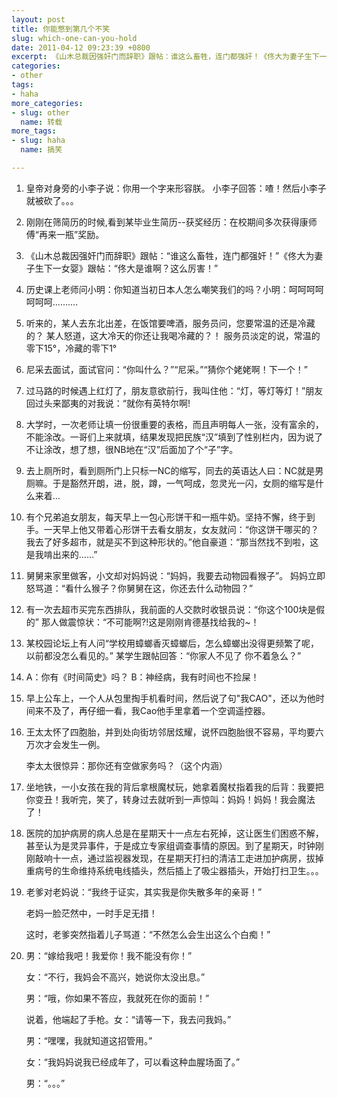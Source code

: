 ```yaml
---
layout: post
title: 你能憋到第几个不笑
slug: which-one-can-you-hold
date: 2011-04-12 09:23:39 +0800
excerpt: 《山木总裁因强奸门而辞职》跟帖：谁这么畜牲，连门都强奸！《佟大为妻子生下一女婴》跟帖：佟大是谁啊？这么厉害！
categories:
- other
tags:
- haha
more_categories:
- slug: other
  name: 转载
more_tags:
- slug: haha
  name: 搞笑

---
```


1. 皇帝对身旁的小李子说：你用一个字来形容朕。 小李子回答：喳！然后小李子就被砍了。。。

2. 刚刚在筛简历的时候,看到某毕业生简历--获奖经历：在校期间多次获得康师傅“再来一瓶”奖励。

3. 《山木总裁因强奸门而辞职》跟帖：“谁这么畜牲，连门都强奸！”《佟大为妻子生下一女婴》跟帖：“佟大是谁啊？这么厉害！”

4. 历史课上老师问小明：你知道当初日本人怎么嘲笑我们的吗？小明：呵呵呵呵呵呵呵..........

5. 听来的，某人去东北出差，在饭馆要啤酒，服务员问，您要常温的还是冷藏的？ 某人怒道，这大冷天的你还让我喝冷藏的？！ 服务员淡定的说，常温的零下15°，冷藏的零下1°

6. 尼采去面试，面试官问：“你叫什么？”“尼采。”“猜你个姥姥啊！下一个！”

7. 过马路的时候遇上红灯了，朋友意欲前行，我叫住他：“灯，等灯等灯！”朋友回过头来鄙夷的对我说：“就你有英特尔啊!

8. 大学时，一次老师让填一份很重要的表格，而且声明每人一张，没有富余的，不能涂改。一哥们上来就填，结果发现把民族“汉”填到了性别栏内，因为说了不让涂改，想了想，很NB地在“汉”后面加了个“子”字。

9. 去上厕所时，看到厕所门上只标一NC的缩写，同去的英语达人曰：NC就是男厕嘛。于是豁然开朗，进，脱，蹲，一气呵成，忽灵光一闪，女厕的缩写是什么来着…

10. 有个兄弟追女朋友，每天早上一包心形饼干和一瓶牛奶。坚持不懈，终于到手。一天早上他又带着心形饼干去看女朋友，女友就问：“你这饼干哪买的？我去了好多超市，就是买不到这种形状的。”他自豪道：“那当然找不到啦，这是我啃出来的……”

11. 舅舅来家里做客，小文却对妈妈说：“妈妈，我要去动物园看猴子”。 妈妈立即怒骂道：“看什么猴子？你舅舅在这，你还去什么动物园？”

12. 有一次去超市买完东西排队，我前面的人交款时收银员说：“你这个100块是假的” 那人做震惊状：“不可能啊?!这是刚刚肯德基找给我的~！

13. 某校园论坛上有人问“学校用蟑螂香灭蟑螂后，怎么蟑螂出没得更频繁了呢，以前都没怎么看见的。” 某学生跟帖回答：“你家人不见了 你不着急么？”

14. A：你有《时间简史》吗？ B：神经病，我有时间也不捡屎！

15. 早上公车上，一个人从包里掏手机看时间，然后说了句"我CAO"，还以为他时间来不及了，再仔细一看，我Cao他手里拿着一个空调遥控器。

16. 王太太怀了四胞胎，并到处向街坊邻居炫耀，说怀四胞胎很不容易，平均要六万次才会发生一例。

	李太太很惊异：那你还有空做家务吗？（这个内涵）

17. 坐地铁，一小女孩在我的背后拿根魔杖玩，她拿着魔杖指着我的后背：我要把你变丑！我听完，笑了，转身过去就听到一声惊叫：妈妈！妈妈！我会魔法了！

18. 医院的加护病房的病人总是在星期天十一点左右死掉，这让医生们困惑不解，甚至认为是灵异事件，于是成立专家组调查事情的原因。到了星期天，时钟刚刚敲响十一点，通过监视器发现，在星期天打扫的清洁工走进加护病房，拔掉重病号的生命维持系统电线插头，然后插上了吸尘器插头，开始打扫卫生。。。

19. 老爹对老妈说：“我终于证实，其实我是你失散多年的亲哥！”

	老妈一脸茫然中，一时手足无措！

	这时，老爹突然指着儿子骂道：“不然怎么会生出这么个白痴！”

20. 男：“嫁给我吧！我爱你！我不能没有你！”

	女：“不行，我妈会不高兴，她说你太没出息。”

	男：“哦，你如果不答应，我就死在你的面前！”

	说着，他端起了手枪。女：“请等一下，我去问我妈。”

	男：“嘿嘿，我就知道这招管用。”

	女：“我妈妈说我已经成年了，可以看这种血腥场面了。”

	男：“。。。”
